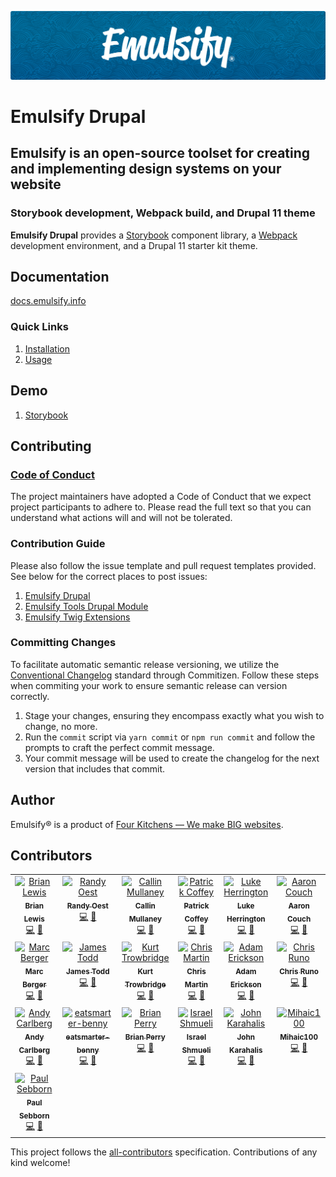 ![Emulsify Design System](https://github.com/emulsify-ds/.github/blob/6bd435be881bd820bddfa05d88905efe29176a0a/assets/images/header.png)

# Emulsify Drupal

## Emulsify is an open-source toolset for creating and implementing design systems on your website

### Storybook development, Webpack build, and Drupal 11 theme

**Emulsify Drupal** provides a [Storybook](https://storybook.js.org/) component library, a [Webpack](https://webpack.js.org/) development environment, and a Drupal 11 starter kit theme.

## Documentation

[docs.emulsify.info](https://emulsify.info/docs)

### Quick Links

1. [Installation](https://www.emulsify.info/docs/emulsify-drupal)
2. [Usage](https://www.emulsify.info/docs/emulsify-drupal/basic-usage/commands)

## Demo

1. [Storybook](http://storybook.emulsify.info/)

## Contributing

### [Code of Conduct](https://github.com/emulsify-ds/emulsify-drupal/blob/main/CODE_OF_CONDUCT.md)

The project maintainers have adopted a Code of Conduct that we expect project participants to adhere to. Please read the full text so that you can understand what actions will and will not be tolerated.

### Contribution Guide

Please also follow the issue template and pull request templates provided. See below for the correct places to post issues:

1. [Emulsify Drupal](https://www.drupal.org/project/issues/emulsify?categories=All)
2. [Emulsify Tools Drupal Module](https://www.drupal.org/project/issues/emulsify_tools?categories=All)
3. [Emulsify Twig Extensions](https://github.com/emulsify-ds/emulsify-twig-extensions/issues)

### Committing Changes

To facilitate automatic semantic release versioning, we utilize the [Conventional Changelog](https://github.com/conventional-changelog/conventional-changelog) standard through Commitizen. Follow these steps when commiting your work to ensure semantic release can version correctly.

1. Stage your changes, ensuring they encompass exactly what you wish to change, no more.
2. Run the `commit` script via `yarn commit` or `npm run commit` and follow the prompts to craft the perfect commit message.
3. Your commit message will be used to create the changelog for the next version that includes that commit.

## Author

Emulsify&reg; is a product of [Four Kitchens &mdash; We make BIG websites](https://fourkitchens.com).

## Contributors

<!-- ALL-CONTRIBUTORS-LIST:START - Do not remove or modify this section -->
<!-- prettier-ignore-start -->
<!-- markdownlint-disable -->
<table>
  <tbody>
    <tr>
      <td align="center" valign="top" width="16.66%"><a href="https://github.com/ModulesUnraveled"><img src="https://avatars.githubusercontent.com/u/1663810?v=4?s=100" width="100px;" alt="Brian Lewis"/><br /><sub><b>Brian Lewis</b></sub></a><br /><a href="https://github.com/fourkitchens/emulsify-drupal/commits?author=ModulesUnraveled" title="Code">💻</a> <a href="https://github.com/fourkitchens/emulsify-drupal/commits?author=ModulesUnraveled" title="Documentation">📖</a></td>
      <td align="center" valign="top" width="16.66%"><a href="https://github.com/amazingrando"><img src="https://avatars.githubusercontent.com/u/409903?v=4?s=100" width="100px;" alt="Randy Oest"/><br /><sub><b>Randy Oest</b></sub></a><br /><a href="https://github.com/fourkitchens/emulsify-drupal/commits?author=amazingrando" title="Code">💻</a> <a href="https://github.com/fourkitchens/emulsify-drupal/commits?author=amazingrando" title="Documentation">📖</a></td>
      <td align="center" valign="top" width="16.66%"><a href="https://github.com/callinmullaney"><img src="https://avatars.githubusercontent.com/u/369018?v=4?s=100" width="100px;" alt="Callin Mullaney"/><br /><sub><b>Callin Mullaney</b></sub></a><br /><a href="https://github.com/fourkitchens/emulsify-drupal/commits?author=callinmullaney" title="Code">💻</a> <a href="https://github.com/fourkitchens/emulsify-drupal/commits?author=callinmullaney" title="Documentation">📖</a></td>
      <td align="center" valign="top" width="16.66%"><a href="https://github.com/patrickocoffeyo"><img src="https://avatars.githubusercontent.com/u/1107871?v=4?s=100" width="100px;" alt="Patrick Coffey"/><br /><sub><b>Patrick Coffey</b></sub></a><br /><a href="https://github.com/fourkitchens/emulsify-drupal/commits?author=patrickocoffeyo" title="Code">💻</a> <a href="https://github.com/fourkitchens/emulsify-drupal/commits?author=patrickocoffeyo" title="Documentation">📖</a></td>
      <td align="center" valign="top" width="16.66%"><a href="https://github.com/infiniteluke"><img src="https://avatars.githubusercontent.com/u/1127238?v=4?s=100" width="100px;" alt="Luke Herrington"/><br /><sub><b>Luke Herrington</b></sub></a><br /><a href="https://github.com/fourkitchens/emulsify-drupal/commits?author=infiniteluke" title="Code">💻</a> <a href="https://github.com/fourkitchens/emulsify-drupal/commits?author=infiniteluke" title="Documentation">📖</a></td>
      <td align="center" valign="top" width="16.66%"><a href="https://github.com/acouch"><img src="https://avatars.githubusercontent.com/u/512243?v=4?s=100" width="100px;" alt="Aaron Couch"/><br /><sub><b>Aaron Couch</b></sub></a><br /><a href="https://github.com/fourkitchens/emulsify-drupal/commits?author=acouch" title="Code">💻</a> <a href="https://github.com/fourkitchens/emulsify-drupal/commits?author=acouch" title="Documentation">📖</a></td>
    </tr>
    <tr>
      <td align="center" valign="top" width="16.66%"><a href="https://github.com/codechefmarc"><img src="https://avatars.githubusercontent.com/u/107938318?v=4?s=100" width="100px;" alt="Marc Berger"/><br /><sub><b>Marc Berger</b></sub></a><br /><a href="https://github.com/fourkitchens/emulsify-drupal/commits?author=codechefmarc" title="Code">💻</a> <a href="https://github.com/fourkitchens/emulsify-drupal/commits?author=codechefmarc" title="Documentation">📖</a></td>
      <td align="center" valign="top" width="16.66%"><a href="https://github.com/techninja"><img src="https://avatars.githubusercontent.com/u/320747?v=4?s=100" width="100px;" alt="James Todd"/><br /><sub><b>James Todd</b></sub></a><br /><a href="https://github.com/fourkitchens/emulsify-drupal/commits?author=techninja" title="Code">💻</a> <a href="https://github.com/fourkitchens/emulsify-drupal/commits?author=techninja" title="Documentation">📖</a></td>
      <td align="center" valign="top" width="16.66%"><a href="https://github.com/KurtTrowbridge"><img src="https://avatars.githubusercontent.com/u/848721?v=4?s=100" width="100px;" alt="Kurt Trowbridge"/><br /><sub><b>Kurt Trowbridge</b></sub></a><br /><a href="https://github.com/fourkitchens/emulsify-drupal/commits?author=KurtTrowbridge" title="Code">💻</a> <a href="https://github.com/fourkitchens/emulsify-drupal/commits?author=KurtTrowbridge" title="Documentation">📖</a></td>
      <td align="center" valign="top" width="16.66%"><a href="https://github.com/ccjjmartin"><img src="https://avatars.githubusercontent.com/u/12279982?v=4?s=100" width="100px;" alt="Chris Martin"/><br /><sub><b>Chris Martin</b></sub></a><br /><a href="https://github.com/fourkitchens/emulsify-drupal/commits?author=ccjjmartin" title="Code">💻</a> <a href="https://github.com/fourkitchens/emulsify-drupal/commits?author=ccjjmartin" title="Documentation">📖</a></td>
      <td align="center" valign="top" width="16.66%"><a href="https://github.com/americkson"><img src="https://avatars.githubusercontent.com/u/545638?v=4?s=100" width="100px;" alt="Adam Erickson"/><br /><sub><b>Adam Erickson</b></sub></a><br /><a href="https://github.com/fourkitchens/emulsify-drupal/commits?author=americkson" title="Code">💻</a> <a href="https://github.com/fourkitchens/emulsify-drupal/commits?author=americkson" title="Documentation">📖</a></td>
      <td align="center" valign="top" width="16.66%"><a href="https://github.com/cruno91"><img src="https://avatars.githubusercontent.com/u/1760366?v=4?s=100" width="100px;" alt="Chris Runo"/><br /><sub><b>Chris Runo</b></sub></a><br /><a href="https://github.com/fourkitchens/emulsify-drupal/commits?author=cruno91" title="Code">💻</a> <a href="https://github.com/fourkitchens/emulsify-drupal/commits?author=cruno91" title="Documentation">📖</a></td>
    </tr>
    <tr>
      <td align="center" valign="top" width="16.66%"><a href="https://github.com/andycarlberg"><img src="https://avatars.githubusercontent.com/u/7405933?v=4?s=100" width="100px;" alt="Andy Carlberg"/><br /><sub><b>Andy Carlberg</b></sub></a><br /><a href="https://github.com/fourkitchens/emulsify-drupal/commits?author=andycarlberg" title="Code">💻</a> <a href="https://github.com/fourkitchens/emulsify-drupal/commits?author=andycarlberg" title="Documentation">📖</a></td>
      <td align="center" valign="top" width="16.66%"><a href="https://github.com/eatsmarter-benny"><img src="https://avatars.githubusercontent.com/u/78405000?v=4?s=100" width="100px;" alt="eatsmarter-benny"/><br /><sub><b>eatsmarter-benny</b></sub></a><br /><a href="https://github.com/fourkitchens/emulsify-drupal/commits?author=eatsmarter-benny" title="Code">💻</a> <a href="https://github.com/fourkitchens/emulsify-drupal/commits?author=eatsmarter-benny" title="Documentation">📖</a></td>
      <td align="center" valign="top" width="16.66%"><a href="https://github.com/backlineint"><img src="https://avatars.githubusercontent.com/u/889478?v=4?s=100" width="100px;" alt="Brian Perry"/><br /><sub><b>Brian Perry</b></sub></a><br /><a href="https://github.com/fourkitchens/emulsify-drupal/commits?author=backlineint" title="Code">💻</a> <a href="https://github.com/fourkitchens/emulsify-drupal/commits?author=backlineint" title="Documentation">📖</a></td>
      <td align="center" valign="top" width="16.66%"><a href="https://github.com/israelshmueli"><img src="https://avatars.githubusercontent.com/u/315597?v=4?s=100" width="100px;" alt="Israel Shmueli"/><br /><sub><b>Israel Shmueli</b></sub></a><br /><a href="https://github.com/fourkitchens/emulsify-drupal/commits?author=israelshmueli" title="Code">💻</a> <a href="https://github.com/fourkitchens/emulsify-drupal/commits?author=israelshmueli" title="Documentation">📖</a></td>
      <td align="center" valign="top" width="16.66%"><a href="https://github.com/openjck"><img src="https://avatars.githubusercontent.com/u/933396?v=4?s=100" width="100px;" alt="John Karahalis"/><br /><sub><b>John Karahalis</b></sub></a><br /><a href="https://github.com/fourkitchens/emulsify-drupal/commits?author=openjck" title="Code">💻</a> <a href="https://github.com/fourkitchens/emulsify-drupal/commits?author=openjck" title="Documentation">📖</a></td>
      <td align="center" valign="top" width="16.66%"><a href="https://github.com/Mihaic100"><img src="https://avatars.githubusercontent.com/u/14100169?v=4?s=100" width="100px;" alt="Mihaic100"/><br /><sub><b>Mihaic100</b></sub></a><br /><a href="https://github.com/fourkitchens/emulsify-drupal/commits?author=Mihaic100" title="Code">💻</a> <a href="https://github.com/fourkitchens/emulsify-drupal/commits?author=Mihaic100" title="Documentation">📖</a></td>
    </tr>
    <tr>
      <td align="center" valign="top" width="16.66%"><a href="https://github.com/psebborn"><img src="https://avatars.githubusercontent.com/u/147779?v=4?s=100" width="100px;" alt="Paul Sebborn"/><br /><sub><b>Paul Sebborn</b></sub></a><br /><a href="https://github.com/fourkitchens/emulsify-drupal/commits?author=psebborn" title="Code">💻</a> <a href="https://github.com/fourkitchens/emulsify-drupal/commits?author=psebborn" title="Documentation">📖</a></td>
    </tr>
  </tbody>
</table>

<!-- markdownlint-restore -->
<!-- prettier-ignore-end -->

<!-- ALL-CONTRIBUTORS-LIST:END -->

This project follows the [all-contributors](https://github.com/all-contributors/all-contributors) specification. Contributions of any kind welcome!
